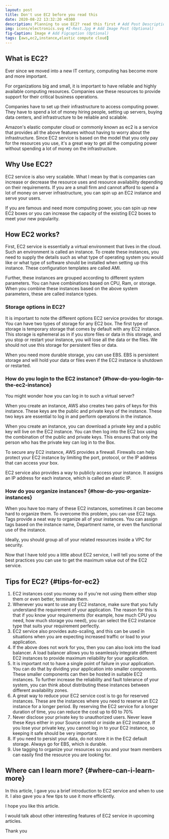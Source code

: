 ```yaml
---
layout: post
title: Don't use EC2 before you read this
date: 2020-08-22 13:32:20 +0300
description: Planning to use EC2? read this first # Add Post Description (Optional)
img: icons/electronics.svg #I-Rest.Jpg # Add Image Post (Optional)
fig-Caption: Image # Add Figcaption (Optional)
tags: [aws,ec2,instance,elastic compute cloud]
---
```



## What is EC2? 

Ever since we moved into a new IT century, computing has become more and more important.

For organizations big and small, it is important to have reliable and highly available computing resources. Companies use these resources to provide support for their critical business operations. 

Companies have to set up their infrastructure to access computing power. They have to spend a lot of money hiring people, setting up servers, buying data centers, and infrastructure to be reliable and scalable.

Amazon's elastic computer cloud or commonly known as  ec2 is a service that provides all the above features without having to worry about the infrastructure.  Since EC2 service is based on the model that you only pay for the resources you use,  it's a great way to get all the computing power without spending a lot of money on the infrastructure.  


## Why Use EC2? 

EC2 service is also very scalable. What I mean by that is companies can increase or decrease the resource uses and resource availability depending on their requirements. If you are a small firm and cannot afford to spend a lot of money on server infrastructure, you can spin up an EC2 instance and serve your users. 

If you are famous and need more computing power, you can spin up new EC2 boxes or you can increase the capacity of the existing EC2 boxes to meet your new popularity.  


## How EC2 works? 

First, EC2 service is essentially a virtual environment that lives in the cloud. Such an environment is called an instance. To create these instances, you need to supply the details such as what type of operating system you would like or what type of software should be installed when setting up this instance. These configuration templates are called AMI. 

Further, these instances are grouped according to different system parameters. You can have combinations based on  CPU, Ram, or storage. When you combine these instances based on the above system parameters, these are called instance types.


### Storage options in EC2? 


It is important to note the different options EC2 service provides for storage. You can have two types of storage for any EC2 box.  The first type of storage is temporary storage that comes by default with any EC2 instance. This storage is ephemeral as in if you store files or data in this storage, and you stop or restart your instance, you will lose all the data or the files. We should not use this storage for persistent files or data. 


When you need more durable storage, you can use EBS. EBS is persistent storage and will hold your data or files even if the EC2 instance is shutdown or restarted.


### How do you login to the EC2 instance? {#how-do-you-login-to-the-ec2-instance}


You might wonder how you can log in to such a virtual server?


When you create an instance, AWS also creates two pairs of keys for this instance. These keys are the public and private keys of the instance. These two keys are essential to log in and perform operations in the instance. 


When you create an instance, you can download a private key and a public key will live on the EC2 instance. You can then log into the EC2 box using the combination of the public and private keys. This ensures that only the person who has the private key can log in to the Box.


To secure any EC2 instance, AWS provides a firewall. Firewalls can help protect your EC2 instance by limiting the port, protocol, or the IP address that can access your box.


EC2 service also provides a way to publicly access your instance. It assigns an IP address for each instance, which is called an elastic IP.


### How do you organize instances? {#how-do-you-organize-instances}


When you have too many of these EC2 instances, sometimes it can become hard to organize them. To overcome this problem, you can use EC2 tags.  Tags provide a neat way to organize all of your instances. You can assign tags based on the instance name, Department name, or even the functional use of the instance.


Ideally, you should group all of your related resources inside a VPC for security.


Now that I have told you a little about EC2 service, I will tell you some of the best practices you can use to get the maximum value out of the EC2 service.


## Tips for EC2? {#tips-for-ec2}



1. EC2 instances cost you money so if you're not using them either stop them or even better, terminate them.
2. Whenever you want to use any EC2 instance, make sure that you fully understand the requirement of your application.  The reason for this is that if you know your requirements (for example, how much CPU you need, how much storage you need), you can select the EC2 instance type that suits your requirement perfectly.
3. EC2 service also provides auto-scaling, and this can be used in situations when you are expecting increased traffic or load to your application.
4. If the above does not work for you, then you can also look into the load balancer. A load balancer allows you to seamlessly integrate different EC2 instances to provide maximum reliability for your application.
5.  It is important not to have a single point of failure in your application. You can do that by dividing your application into smaller components. These smaller components can then be hosted in suitable EC2 instances. To further increase the reliability and fault tolerance of your system, you can think about distributing these instances between different availability zones.
6. A great way to reduce your EC2 service cost is to go for reserved instances. These are the instances where you need to reserve an EC2 instance for a longer period. By reserving the EC2 service for a longer duration of time, you can reduce the cost up to 60 to 70%
7. Never disclose your private key to unauthorized users.  Never leave these Keys either in your Source control or inside an EC2 instance. If you lose your private key, you cannot log in to your EC2 instance, so keeping it safe should be very important.
8. If you need to persist your data, do not store it in the EC2 default storage. Always go for EBS, which is durable.
9. Use tagging to organize your resources so you and your team members can easily find the resource you are looking for.


## Where can I learn more? {#where-can-i-learn-more}

In this article, I gave you a brief introduction to EC2 service and when to use it. I also gave you a few tips to use it more efficiently.  

I hope you like this article.

I would talk about other interesting features of EC2 service in upcoming articles.

Thank you
